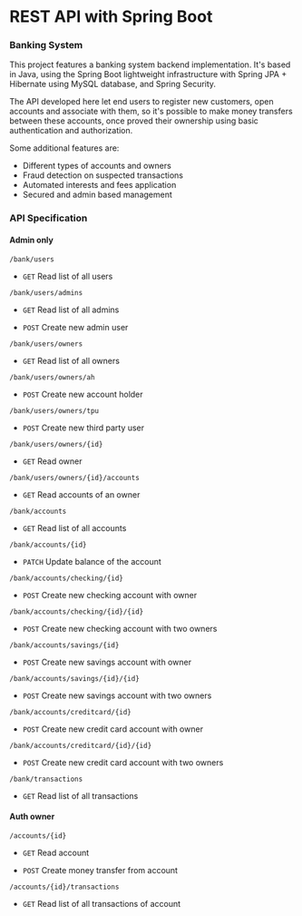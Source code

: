 # REST API with Spring Boot
### Banking System

This project features a banking system backend implementation. 
It's based in Java, using the Spring Boot lightweight infrastructure with Spring JPA + Hibernate using MySQL database, and Spring Security.

The API developed here let end users to register new customers, open accounts and associate with them, so it's 
possible to make money transfers between these accounts, once proved their ownership using basic authentication and authorization.

Some additional features are:

 - Different types of accounts and owners
 - Fraud detection on suspected transactions
 - Automated interests and fees application 
 - Secured and admin based management
 
### API Specification
 
#### Admin only
```
/bank/users
```
 - `GET` Read list of all users
``` 
/bank/users/admins
```
 - `GET` Read list of all admins

 - `POST` Create new admin user 
```
/bank/users/owners
```
 - `GET` Read list of all owners
 ```
/bank/users/owners/ah
``` 
 - `POST` Create new account holder
```
/bank/users/owners/tpu
``` 
 - `POST` Create new third party user
 ```
/bank/users/owners/{id}
``` 
 - `GET` Read owner
 ```
/bank/users/owners/{id}/accounts
``` 
 - `GET` Read accounts of an owner
 ```
/bank/accounts
``` 
 - `GET` Read list of all accounts
 ```
/bank/accounts/{id}
 ``` 
 - `PATCH` Update balance of the account
 ```
/bank/accounts/checking/{id}
 ``` 
 - `POST` Create new checking account with owner
 ```
/bank/accounts/checking/{id}/{id}
 ``` 
 - `POST` Create new checking account with two owners
 ```
/bank/accounts/savings/{id}
 ``` 
 - `POST` Create new savings account with owner
 ```
 /bank/accounts/savings/{id}/{id}
 ```
 - `POST` Create new savings account with two owners
 ```
 /bank/accounts/creditcard/{id}
 ```
 - `POST` Create new credit card account with owner
 ```
 /bank/accounts/creditcard/{id}/{id}
 ```
 - `POST` Create new credit card account with two owners
 ```
 /bank/transactions
 ```
 - `GET`  Read list of all transactions
 
#### Auth owner
 ``` 
 /accounts/{id}
 ``` 
 - `GET`  Read account

 - `POST` Create money transfer from account
 ```
 /accounts/{id}/transactions
 ```
 - `GET`  Read list of all transactions of account